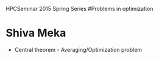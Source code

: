 HPCSeminar 2015 Spring Series
#Problems in optimization
# Shiva Meka
+ Central theorem - Averaging/Optimization problem

